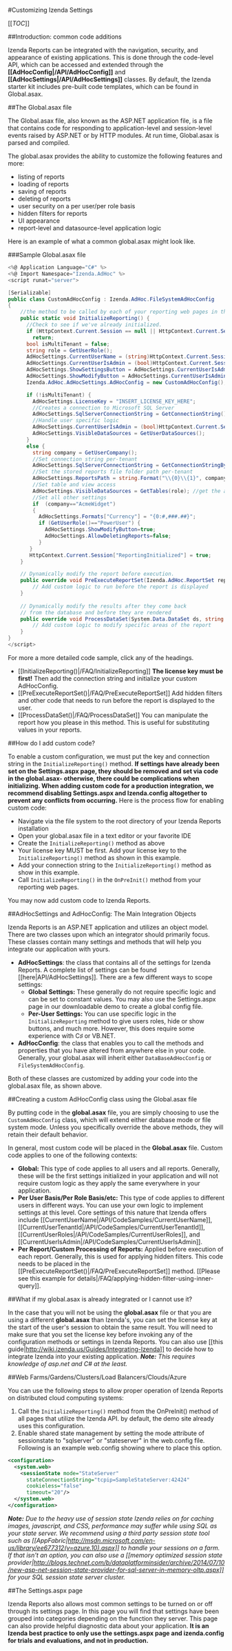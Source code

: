 #Customizing Izenda Settings

[[_TOC_]]

##Introduction: common code additions

Izenda Reports can be integrated with the navigation, security, and appearance of existing applications. This is done through the code-level API, which can be accessed and extended through the **[[AdHocConfig|/API/AdHocConfig]]** and **[[AdHocSettings|/API/AdHocSettings]]** classes. By default, the Izenda starter kit includes pre-built code templates, which can be found in Global.asax.

##The Global.asax file

The Global.asax file, also known as the ASP.NET application file, is a file that contains code for responding to application-level and session-level events raised by ASP.NET or by HTTP modules. At run time, Global.asax is parsed and compiled.

The global.asax provides the ability to customize the following features and more:

* listing of reports
* loading of reports
* saving of reports
* deleting of reports
* user security on a per user/per role basis
* hidden filters for reports
* UI appearance
* report-level and datasource-level application logic

Here is an example of what a common global.asax might look like. 

###Sample Global.asax file

``` c#
<%@ Application Language="C#" %>
<%@ Import Namespace="Izenda.AdHoc" %>
<script runat="server">

[Serializable]
public class CustomAdHocConfig : Izenda.AdHoc.FileSystemAdHocConfig
{
    //the method to be called by each of your reporting web pages in the OnPreInit() method. This will instantiate Izenda reports throughout your reporting application.
    public static void InitializeReporting() {
      //Check to see if we've already initialized.
      if (HttpContext.Current.Session == null || HttpContext.Current.Session["ReportingInitialized"] != null)
        return;
      bool isMultiTenant = false;
      string role = GetUserRole();
      AdHocSettings.CurrentUserName = (string)HttpContext.Current.Session["UserName"]; //Assumes the authenticated username is stored in a session variable
      AdHocSettings.CurrentUserIsAdmin = (bool)HttpContext.Current.Session["IsAdmin"]; //Assumes the authenticated user's admin status is stored in a session variable
      AdHocSettings.ShowSettingsButton = AdHocSettings.CurrentUserIsAdmin;
      AdHocSettings.ShowModifyButton = AdHocSettings.CurrentUserIsAdmin;
      Izenda.AdHoc.AdHocSettings.AdHocConfig = new CustomAdHocConfig();

      if (!isMultiTenant) {
        AdHocSettings.LicenseKey = "INSERT_LICENSE_KEY_HERE";
        //Creates a connection to Microsoft SQL Server
        AdHocSettings.SqlServerConnectionString = GetConnectionString();
        //Handle user specific logic
        AdHocSettings.CurrentUserIsAdmin = (bool)HttpContext.Current.Session
        AdHocSettings.VisibleDataSources = GetUserDataSources();
      }
      else {
        string company = GetUserCompany();
        //Set connection string per-tenant
        AdHocSettings.SqlServerConnectionString = GetConnectionStringByCompany(company);
        //Set the stored reports file folder path per-tenant
        AdHocSettings.ReportsPath = string.Format("\\{0}\\{1}", company, GetUserDepartment(AdHocSettings.CurrentUserName));
        //Set table and view access
        AdHocSettings.VisibleDataSources = GetTables(role); //get the allowed datasources based on role
        //Set all other settings
        if  (company=="AcmeWidget")
        {
          AdHocSettings.Formats["Currency"] = "{0:#,###.##}";
          if (GetUserRole()=="PowerUser") {
            AdHocSettings.ShowModifyButton=true;
            AdHocSettings.AllowDeletingReports=false; 
          }
       }
       HttpContext.Current.Session["ReportingInitialized"] = true;
    }

    // Dynamically modify the report before execution. 
    public override void PreExecuteReportSet(Izenda.AdHoc.ReportSet reportSet) {
        // Add custom logic to run before the report is displayed     
    }
	
    // Dynamically modify the results after they come back 
    // from the database and before they are rendered
    public override void ProcessDataSet(System.Data.DataSet ds, string reportPart) {
        // Add custom logic to modify specific areas of the report
    }
}
</script>
```

For more a more detailed code sample, click any of the headings.

  * [[InitializeReporting()|/FAQ/InitializeReporting]] **The license key must be first!** Then add the connection string and initialize your custom AdHocConfig.
  * [[PreExecuteReportSet()|/FAQ/PreExecuteReportSet]] Add hidden filters and other code that needs to run before the report is displayed to the user.
  * [[ProcessDataSet()|/FAQ/ProcessDataSet]] You can manipulate the report how you please in this method. This is useful for substituting values in your reports.

##How do I add custom code?

To enable a custom configuration, we must put the key and connection string in the ``InitializeReporting()`` method. **If settings have already been set on the **Settings.aspx** page, they should be removed and set via code in the global.asax- otherwise, there could be complications when initializing. When adding custom code for a production integration, we recommend disabling **Settings.aspx** and **Izenda.config** altogether to prevent any conflicts from occurring.** Here is the process flow for enabling custom code: 

  * Navigate via the file system to the root directory of your Izenda Reports installation
  * Open your global.asax file in a text editor or your favorite IDE
  * Create the ``InitializeReporting()`` method as above
  * Your license key MUST be first. Add your license key to the ``InitializeReporting()`` method as shown in this example.
  * Add your connection string to the ``InitializeReporting()`` method as show in this example.
  * Call ``InitializeReporting()`` in the ``OnPreInit()`` method from your reporting web pages.

You may now add custom code to Izenda Reports.

##AdHocSettings and AdHocConfig: The Main Integration Objects

Izenda Reports is an ASP.NET application and utilizes an object model. There are two classes upon which an integrator should primarily focus. These classes contain many settings and methods that will help you integrate our application with yours.

* **AdHocSettings**: the class that contains all of the settings for Izenda Reports. A complete list of settings can be found [[here|API/AdHocSettings]]. There are a few different ways to scope settings:
    * **Global Settings:** These generally do not require specific logic and can be set to constant values. You may also use the Settings.aspx page in our downloadable demo to create a global config file.
    * **Per-User Settings:** You can use specific logic in the ``InitializeReporting`` method to give users roles, hide or show buttons, and much more. However, this does require some experience with C♯ or VB.NET.
* **AdHocConfig**: the class that enables you to call the methods and properties that you have altered from anywhere else in your code. Generally, your global.asax will inherit either ``DataBaseAdHocConfig`` or ``FileSystemAdHocConfig``.

Both of these classes are customized by adding your code into the global.asax file, as shown above.

##Creating a custom AdHocConfig class using the Global.asax file

By putting code in the **global.asax** file, you are simply choosing to use the ``CustomAdHocConfig`` class, which will extend either database mode or file system mode. Unless you specifically override the above methods, they will retain their default behavior.

In general, most custom code will be placed in the **Global.asax** file. Custom code applies to one of the following contexts:

  * **Global:** This type of code applies to all users and all reports. Generally, these will be the first settings initialized in your application and will not require custom logic as they apply the same everywhere in your application. 
  * **Per User Basis/Per Role Basis/etc:** This type of code applies to different users in different ways. You can use your own logic to implement settings at this level. Core settings of this nature that Izenda offers include [[CurrentUserName|/API/CodeSamples/CurrentUserName]], [[CurrentUserTenantId|/API/CodeSamples/CurrentUserTenantId]], [[CurrentUserRoles|/API/CodeSamples/CurrentUserRoles]], and [[CurrentUserIsAdmin|/API/CodeSamples/CurrentUserIsAdmin]].
  * **Per Report/Custom Processing of Reports:** Applied before execution of each report. Generally, this is used for applying hidden filters. This code needs to be placed in the [[PreExecuteReportSet()|/FAQ/PreExecuteReportSet]] method. [[Please see this example for details|/FAQ/applying-hidden-filter-using-inner-query]].

##What if my global.asax is already integrated or I cannot use it?

In the case that you will not be using the **global.asax** file or that you are using a different **global.asax** than Izenda's, you can set the license key at the start of the user's session to obtain the same result. You will need to make sure that you set the license key before invoking any of the configuration methods or settings in Izenda Reports. You can also use [[this guide|http://wiki.izenda.us/Guides/Integrating-Izenda]] to decide how to integrate Izenda into your existing application. _**Note:** This requires knowledge of asp.net and C# at the least._

##Web Farms/Gardens/Clusters/Load Balancers/Clouds/Azure

You can use the following steps to allow proper operation of Izenda Reports on distributed cloud computing systems:

1. Call the ``InitializeReporting()`` method from the OnPreInit() method of all pages that utilize the Izenda API. by default, the demo site already uses this configuration.
2. Enable shared state management by setting the mode attribute of sessionstate to "sqlserver" or "stateserver" in the web.config file. Following is an example web.config showing where to place this option.

```xml
<configuration>
  <system.web>
    <sessionState mode="StateServer"
      stateConnectionString="tcpip=SampleStateServer:42424"
      cookieless="false"
      timeout="20"/>
  </system.web>
</configuration>
```

_**Note:** Due to the heavy use of session state Izenda relies on for caching images, javascript, and CSS, performance may suffer while using SQL as your state server. We recommend using a third party session state tool such as [[AppFabric|http://msdn.microsoft.com/en-us/library/ee677312(v=azure.10).aspx]] to handle your sessions on a farm. If that isn't an option, you can also use a [[memory optimized session state provider|http://blogs.technet.com/b/dataplatforminsider/archive/2014/07/10/new-asp-net-session-state-provider-for-sql-server-in-memory-oltp.aspx]] for your SQL session state server cluster._

##The Settings.aspx page

Izenda Reports also allows most common settings to be turned on or off through its settings page. In this page you will find that settings have been grouped into categories depending on the function they server. This page can also provide helpful diagnostic data about your application. **It is an Izenda best practice to only use the settings.aspx page and izenda.config for trials and evaluations, and not in production.**